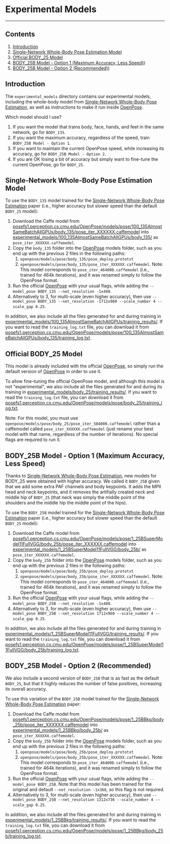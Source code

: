 # Experimental Models
----------------------------------------------------------------------------------------------------



## Contents
1. [Introduction](#introduction)
2. [Single-Network Whole-Body Pose Estimation Model](#single-network-whole-body-pose-estimation-model)
3. [Official BODY_25 Model](#official-body-25-model)
4. [BODY_25B Model - Option 1 (Maximum Accuracy, Less Speed)](#body-25b-model-option-1-maximum-accuracy-less-speed))
5. [BODY_25B Model - Option 2 (Recommended)](#body-25b-model-option-2-recommended))



## Introduction
The `experimental_models` directory contains our experimental models, including the whole-body model from [Single-Network Whole-Body Pose Estimation](README.md#citation), as well as instructions to make it run inside [OpenPose](https://github.com/CMU-Perceptual-Computing-Lab/openpose).

Which model should I use?
1. If you want the model that trains body, face, hands, and feet in the same network, go for `BODY_135`.
2. If you want the maximum accuracy, regardless of the speed, train `BODY_25B Model - Option 1`.
3. If you want to maintain the current OpenPose speed, while increasing its accuracy, go for `BODY_25B Model - Option 2`.
4. If you are OK losing a bit of accuracy but simply want to fine-tune the current OpenPose, go for `BODY_25`.



## Single-Network Whole-Body Pose Estimation Model
To use the `BODY_135` model trained for the [Single-Network Whole-Body Pose Estimation](../README.md#citation) paper (i.e., higher accuracy but slower speed than the default `BODY_25` model):
1. Download the Caffe model from [posefs1.perception.cs.cmu.edu/OpenPose/models/pose/100_135AlmostSameBatchAllGPUs/body_135/pose_iter_XXXXXX.caffemodel](http://posefs1.perception.cs.cmu.edu/OpenPose/models/pose/100_135AlmostSameBatchAllGPUs/body_135/pose_iter_XXXXXX.caffemodel) into [experimental_models/100_135AlmostSameBatchAllGPUs/body_135/](./100_135AlmostSameBatchAllGPUs/body_135/) as `pose_iter_XXXXXX.caffemodel`.
2. Copy the `body_135` folder into the [OpenPose](https://github.com/CMU-Perceptual-Computing-Lab/openpose) models folder, such as you end up with the previous 2 files in the following paths:
    1. `openpose/models/pose/body_135/pose_deploy.prototxt`
    2. `openpose/models/pose/body_135/pose_iter_XXXXXX.caffemodel`. Note: This model corresponds to `pose_iter_464000.caffemodel` (i.e., trained for 464k iterations), and it was renamed simply to follow the OpenPose format.
3. Run the official [OpenPose](https://github.com/CMU-Perceptual-Computing-Lab/openpose) with your usual flags, while adding the `--model_pose BODY_135 --net_resolution -1x480`.
4. Alternatively to 3, for multi-scale (even higher accuracy), then use `--model_pose BODY_135 --net_resolution -1712x960 --scale_number 4 --scale_gap 0.25`.

In addition, we also include all the files generated for and during training in [experimental_models/100_135AlmostSameBatchAllGPUs/training_results/](./100_135AlmostSameBatchAllGPUs/training_results/). If you want to read the `training_log.txt` file, you can download it from [posefs1.perception.cs.cmu.edu/OpenPose/models/pose/100_135AlmostSameBatchAllGPUs/body_135/training_log.txt](http://posefs1.perception.cs.cmu.edu/OpenPose/models/pose/100_135AlmostSameBatchAllGPUs/body_135/training_log.txt).



## Official BODY_25 Model
This model is already included with the official [OpenPose](https://github.com/CMU-Perceptual-Computing-Lab/openpose), so simply run the default version of [OpenPose](https://github.com/CMU-Perceptual-Computing-Lab/openpose) in order to use it.

To allow fine-tuning the official OpenPose model, and although this model is not "experimental", we also include all the files generated for and during its training in [experimental_models/body_25/training_results/](./body_25/training_results/). If you want to read the `training_log.txt` file, you can download it from [posefs1.perception.cs.cmu.edu/OpenPose/models/pose/body_25/training_log.txt](http://posefs1.perception.cs.cmu.edu/OpenPose/models/pose/body_25/training_log.txt).

Note: For this model, you must use `openpose/models/pose/body_25/pose_iter_584000.caffemodel` rather than a caffemodel called `pose_iter_XXXXXX.caffemodel` (just rename your best model with that name, regardless of the number of iterations). No special flags are required to run it.



## BODY_25B Model - Option 1 (Maximum Accuracy, Less Speed)
Thanks to [Single-Network Whole-Body Pose Estimation](../README.md#citation), new models for BODY_25 were obtained with higher accuracy. We called it `BODY_25B` given that we add some extra PAF channels and body keypoints. It adds the MPII head and neck keypoints, and it removes the artifially created neck and middle hip of `BODY_25` (that neck was simply the middle point of the shoulders and the middle hip the middle point of the hips).

To use the `BODY_25B` model trained for the [Single-Network Whole-Body Pose Estimation](../README.md#citation) paper (i.e., higher accuracy but slower speed than the default `BODY_25` model):
1. Download the Caffe model from [posefs1.perception.cs.cmu.edu/OpenPose/models/pose/1_25BSuperModel11FullVGG/body_25b/pose_iter_XXXXXX.caffemodel](http://posefs1.perception.cs.cmu.edu/OpenPose/models/pose/1_25BSuperModel11FullVGG/body_25b/pose_iter_XXXXXX.caffemodel) into [experimental_models/1_25BSuperModel11FullVGG/body_25b/](./1_25BSuperModel11FullVGG/body_25b/) as `pose_iter_XXXXXX.caffemodel`.
2. Copy the `body_25b` folder into the [OpenPose](https://github.com/CMU-Perceptual-Computing-Lab/openpose) models folder, such as you end up with the previous 2 files in the following paths:
    1. `openpose/models/pose/body_25b/pose_deploy.prototxt`
    2. `openpose/models/pose/body_25b/pose_iter_XXXXXX.caffemodel`. Note: This model corresponds to `pose_iter_464000.caffemodel` (i.e., trained for 464k iterations), and it was renamed simply to follow the OpenPose format.
3. Run the official [OpenPose](https://github.com/CMU-Perceptual-Computing-Lab/openpose) with your usual flags, while adding the `--model_pose BODY_25B --net_resolution -1x480`.
4. Alternatively to 3, for multi-scale (even higher accuracy), then use `--model_pose BODY_25B --net_resolution 1712x960 --scale_number 4 --scale_gap 0.25`.

In addition, we also include all the files generated for and during training in [experimental_models/1_25BSuperModel11FullVGG/training_results/](./1_25BSuperModel11FullVGG/training_results/). If you want to read the `training_log.txt` file, you can download it from [posefs1.perception.cs.cmu.edu/OpenPose/models/pose/1_25BSuperModel11FullVGG/body_25b/training_log.txt](http://posefs1.perception.cs.cmu.edu/OpenPose/models/pose/1_25BSuperModel11FullVGG/body_25b/training_log.txt).



## BODY_25B Model - Option 2 (Recommended)
We also include a second version of `BODY_25B` that is as fast as the default `BODY_25`, but that it highly reduces the number of false positives, increasing its overall accuracy.

To use this variation of the `BODY_25B` model trained for the [Single-Network Whole-Body Pose Estimation](../README.md#citation) paper:
1. Download the Caffe model from [posefs1.perception.cs.cmu.edu/OpenPose/models/pose/1_25BBkg/body_25b/pose_iter_XXXXXX.caffemodel](http://posefs1.perception.cs.cmu.edu/OpenPose/models/pose/1_25BBkg/body_25b/pose_iter_XXXXXX.caffemodel) into [experimental_models/1_25BBkg/body_25b/](./1_25BBkg/body_25b/) as `pose_iter_XXXXXX.caffemodel`.
2. Copy the `body_25b` folder into the [OpenPose](https://github.com/CMU-Perceptual-Computing-Lab/openpose) models folder, such as you end up with the previous 2 files in the following paths:
    1. `openpose/models/pose/body_25b/pose_deploy.prototxt`
    2. `openpose/models/pose/body_25b/pose_iter_XXXXXX.caffemodel`. Note: This model corresponds to `pose_iter_464000.caffemodel` (i.e., trained for 464k iterations), and it was renamed simply to follow the OpenPose format.
3. Run the official [OpenPose](https://github.com/CMU-Perceptual-Computing-Lab/openpose) with your usual flags, while adding the `--model_pose BODY_25B`. Note that this model has been trained for the original and default `--net_resolution -1x368`, so this flag is not required.
4. Alternatively to 3, for multi-scale (even higher accuracy), then use `--model_pose BODY_25B --net_resolution 1312x736 --scale_number 4 --scale_gap 0.25`.

In addition, we also include all the files generated for and during training in [experimental_models/1_25BBkg/training_results/](./1_25BBkg/training_results/). If you want to read the `training_log.txt` file, you can download it from [posefs1.perception.cs.cmu.edu/OpenPose/models/pose/1_25BBkg/body_25b/training_log.txt](http://posefs1.perception.cs.cmu.edu/OpenPose/models/pose/1_25BBkg/body_25b/training_log.txt).
